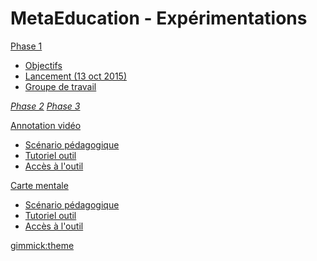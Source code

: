 # MetaEducation - Expérimentations

[Phase 1]()

  * [Objectifs](phase1.md)
  * [Lancement (13 oct 2015)](lancement.md)
  * [Groupe de travail](groupe.md)

[*Phase 2*]()
[*Phase 3*]()

[Annotation vidéo]()

  * [Scénario pédagogique](scenar_annot.md)
  * [Tutoriel outil](tuto_annot.md)
  * [Accès à l'outil](acces_annot.md)

[Carte mentale]()

  * [Scénario pédagogique](scenar_carte.md)
  * [Tutoriel outil](tuto_carte.md)
  * [Accès à l'outil](acces_carte.md)

[gimmick:theme](cosmo)

<link rel="stylesheet" href="https://maxcdn.bootstrapcdn.com/font-awesome/4.4.0/css/font-awesome.min.css">

<!--
* présentation des outils
* présentation des scénarios
* présentation du projet et objectifs de l'expérimentation
* ressource pour les enseignant :
  * accès à l'outil 1
  * accès à l'outil 2


  on peut faire 3 outils et pour chaque outil :
  1. scénario pédagogique de référence
  2. tutoriel de l'outil
  3. accès à l'outil

 -->
